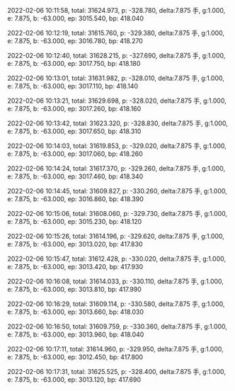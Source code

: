 2022-02-06 10:11:58, total: 31624.973, p: -328.780, delta:7.875 手, g:1.000, e: 7.875, b: -63.000, ep: 3015.540, bp: 418.040

2022-02-06 10:12:19, total: 31615.760, p: -329.380, delta:7.875 手, g:1.000, e: 7.875, b: -63.000, ep: 3016.780, bp: 418.270

2022-02-06 10:12:40, total: 31628.215, p: -327.690, delta:7.875 手, g:1.000, e: 7.875, b: -63.000, ep: 3017.750, bp: 418.180

2022-02-06 10:13:01, total: 31631.982, p: -328.010, delta:7.875 手, g:1.000, e: 7.875, b: -63.000, ep: 3017.110, bp: 418.140

2022-02-06 10:13:21, total: 31629.698, p: -328.020, delta:7.875 手, g:1.000, e: 7.875, b: -63.000, ep: 3017.260, bp: 418.160

2022-02-06 10:13:42, total: 31623.320, p: -328.830, delta:7.875 手, g:1.000, e: 7.875, b: -63.000, ep: 3017.650, bp: 418.310

2022-02-06 10:14:03, total: 31619.853, p: -329.020, delta:7.875 手, g:1.000, e: 7.875, b: -63.000, ep: 3017.060, bp: 418.260

2022-02-06 10:14:24, total: 31617.370, p: -329.260, delta:7.875 手, g:1.000, e: 7.875, b: -63.000, ep: 3017.460, bp: 418.340

2022-02-06 10:14:45, total: 31609.827, p: -330.260, delta:7.875 手, g:1.000, e: 7.875, b: -63.000, ep: 3016.860, bp: 418.390

2022-02-06 10:15:06, total: 31608.060, p: -329.730, delta:7.875 手, g:1.000, e: 7.875, b: -63.000, ep: 3015.230, bp: 418.120

2022-02-06 10:15:26, total: 31614.196, p: -329.620, delta:7.875 手, g:1.000, e: 7.875, b: -63.000, ep: 3013.020, bp: 417.830

2022-02-06 10:15:47, total: 31612.428, p: -330.020, delta:7.875 手, g:1.000, e: 7.875, b: -63.000, ep: 3013.420, bp: 417.930

2022-02-06 10:16:08, total: 31614.033, p: -330.110, delta:7.875 手, g:1.000, e: 7.875, b: -63.000, ep: 3013.810, bp: 417.990

2022-02-06 10:16:29, total: 31609.114, p: -330.580, delta:7.875 手, g:1.000, e: 7.875, b: -63.000, ep: 3013.660, bp: 418.030

2022-02-06 10:16:50, total: 31609.759, p: -330.360, delta:7.875 手, g:1.000, e: 7.875, b: -63.000, ep: 3013.960, bp: 418.040

2022-02-06 10:17:11, total: 31614.960, p: -329.950, delta:7.875 手, g:1.000, e: 7.875, b: -63.000, ep: 3012.450, bp: 417.800

2022-02-06 10:17:31, total: 31625.525, p: -328.400, delta:7.875 手, g:1.000, e: 7.875, b: -63.000, ep: 3013.120, bp: 417.690